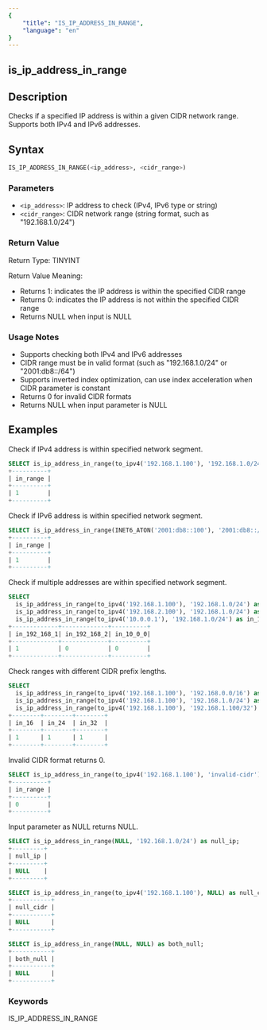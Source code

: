 ```yaml
---
{
    "title": "IS_IP_ADDRESS_IN_RANGE",
    "language": "en"
}
---
```


## is_ip_address_in_range

## Description
Checks if a specified IP address is within a given CIDR network range. Supports both IPv4 and IPv6 addresses.

## Syntax
```sql
IS_IP_ADDRESS_IN_RANGE(<ip_address>, <cidr_range>)
```

### Parameters
- `<ip_address>`: IP address to check (IPv4, IPv6 type or string)
- `<cidr_range>`: CIDR network range (string format, such as "192.168.1.0/24")

### Return Value
Return Type: TINYINT

Return Value Meaning:
- Returns 1: indicates the IP address is within the specified CIDR range
- Returns 0: indicates the IP address is not within the specified CIDR range
- Returns NULL when input is NULL

### Usage Notes
- Supports checking both IPv4 and IPv6 addresses
- CIDR range must be in valid format (such as "192.168.1.0/24" or "2001:db8::/64")
- Supports inverted index optimization, can use index acceleration when CIDR parameter is constant
- Returns 0 for invalid CIDR formats
- Returns NULL when input parameter is NULL

## Examples

Check if IPv4 address is within specified network segment.
```sql
SELECT is_ip_address_in_range(to_ipv4('192.168.1.100'), '192.168.1.0/24') as in_range;
+----------+
| in_range |
+----------+
| 1        |
+----------+
```

Check if IPv6 address is within specified network segment.
```sql
SELECT is_ip_address_in_range(INET6_ATON('2001:db8::100'), '2001:db8::/64') as in_range;
+----------+
| in_range |
+----------+
| 1        |
+----------+
```

Check if multiple addresses are within specified network segment.
```sql
SELECT 
  is_ip_address_in_range(to_ipv4('192.168.1.100'), '192.168.1.0/24') as in_192_168_1,
  is_ip_address_in_range(to_ipv4('192.168.2.100'), '192.168.1.0/24') as in_192_168_2,
  is_ip_address_in_range(to_ipv4('10.0.0.1'), '192.168.1.0/24') as in_10_0_0;
+-------------+-------------+----------+
| in_192_168_1| in_192_168_2| in_10_0_0|
+-------------+-------------+----------+
| 1           | 0           | 0        |
+-------------+-------------+----------+
```

Check ranges with different CIDR prefix lengths.
```sql
SELECT 
  is_ip_address_in_range(to_ipv4('192.168.1.100'), '192.168.0.0/16') as in_16,
  is_ip_address_in_range(to_ipv4('192.168.1.100'), '192.168.1.0/24') as in_24,
  is_ip_address_in_range(to_ipv4('192.168.1.100'), '192.168.1.100/32') as in_32;
+--------+--------+--------+
| in_16  | in_24  | in_32  |
+--------+--------+--------+
| 1      | 1      | 1      |
+--------+--------+--------+
```

Invalid CIDR format returns 0.
```sql
SELECT is_ip_address_in_range(to_ipv4('192.168.1.100'), 'invalid-cidr') as in_range;
+----------+
| in_range |
+----------+
| 0        |
+----------+
```

Input parameter as NULL returns NULL.
```sql
SELECT is_ip_address_in_range(NULL, '192.168.1.0/24') as null_ip;
+---------+
| null_ip |
+---------+
| NULL    |
+---------+

SELECT is_ip_address_in_range(to_ipv4('192.168.1.100'), NULL) as null_cidr;
+-----------+
| null_cidr |
+-----------+
| NULL      |
+-----------+

SELECT is_ip_address_in_range(NULL, NULL) as both_null;
+-----------+
| both_null |
+-----------+
| NULL      |
+-----------+
```

### Keywords

IS_IP_ADDRESS_IN_RANGE
